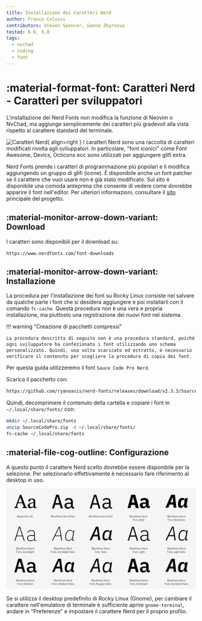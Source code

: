 ```yaml
---
title: Installazione dei Caratteri Nerd
author: Franco Colussi
contributors: Steven Spencer, Ganna Zhyrnova
tested: 8.6, 9.0
tags:
  - nvchad
  - coding
  - font
---
```


# :material-format-font: Caratteri Nerd - Caratteri per sviluppatori

L'installazione dei Nerd Fonts non modifica la funzione di Neovim o NvChad, ma aggiunge semplicemente dei caratteri più gradevoli alla vista rispetto al carattere standard del terminale.

![Caratteri Nerd](images/nerd_fonts_site_small.png){ align=right } I caratteri Nerd sono una raccolta di caratteri modificati rivolta agli sviluppatori. In particolare, "font iconici" come Font Awesome, Devics, Octicons ecc sono utilizzati per aggiungere glifi extra.

Nerd Fonts prende i caratteri di programmazione più popolari e li modifica aggiungendo un gruppo di glifi (icone). È disponibile anche un font patcher se il carattere che vuoi usare non è già stato modificato. Sul sito è disponibile una comoda anteprima che consente di vedere come dovrebbe apparire il font nell'editor. Per ulteriori informazioni, consultare il [sito](https://www.nerdfonts.com/) principale del progetto.

## :material-monitor-arrow-down-variant: Download

I caratteri sono disponibili per il download su:

```text
https://www.nerdfonts.com/font-downloads
```

## :material-monitor-arrow-down-variant: Installazione

La procedura per l'installazione dei font su Rocky Linux consiste nel salvare da qualche parte i font che si desidera aggiungere e poi installarli con il comando `fc-cache`. Questa procedura non è una vera e propria installazione, ma piuttosto una registrazione dei nuovi font nel sistema.

!!! warning "Creazione di pacchetti compressi"

    La procedura descritta di seguito non è una procedura standard, poiché ogni sviluppatore ha confezionato i font utilizzando uno schema personalizzato. Quindi, una volta scaricato ed estratto, è necessario verificare il contenuto per scegliere la procedura di copia dei font.

Per questa guida utilizzeremo il font `Sauce Code Pro Nerd`.

Scarica il pacchetto con:

```bash
https://github.com/ryanoasis/nerd-fonts/releases/download/v2.3.3/SourceCodePro.zip
```

Quindi, decomprimere il contenuto della cartella e copiare i font in `~/.local/share/fonts/` con:

```bash
mkdir ~/.local/share/fonts
unzip SourceCodePro.zip -d ~/.local/share/fonts/
fc-cache ~/.local/share/fonts
```

## :material-file-cog-outline: Configurazione

A questo punto il carattere Nerd scelto dovrebbe essere disponibile per la selezione. Per selezionarlo effettivamente è necessario fare riferimento al desktop in uso.

![Gestore Caratteri](images/font_nerd_view.png)

Se si utilizza il desktop predefinito di Rocky Linux (Gnome), per cambiare il carattere nell'emulatore di terminale è sufficiente aprire `gnome-terminal`, andare in "Preferenze" e impostare il carattere Nerd per il proprio profilo.
